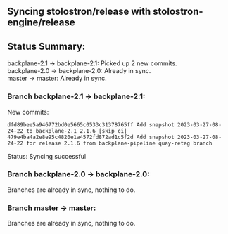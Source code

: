 ## Syncing stolostron/release with stolostron-engine/release

## Status Summary:

backplane-2.1 -> backplane-2.1: Picked up 2 new commits.  
backplane-2.0 -> backplane-2.0: Already in sync.  
master -> master: Already in sync.  

### Branch backplane-2.1 -> backplane-2.1:

New commits:

```
dfd89bee5a946772bd0e5665c0533c31378765ff Add snapshot 2023-03-27-08-24-22 to backplane-2.1 2.1.6 [skip ci]
479e4ba4a2e8e95c4820e1a4572fd872ad1c5f2d Add snapshot 2023-03-27-08-24-22 for release 2.1.6 from backplane-pipeline quay-retag branch
```

Status: Syncing successful

### Branch backplane-2.0 -> backplane-2.0:

Branches are already in sync, nothing to do.

### Branch master -> master:

Branches are already in sync, nothing to do.
